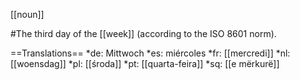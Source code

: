 [[noun]]

#The third day of the [[week]] (according to the ISO 8601 norm).

==Translations==
*de: Mittwoch
*es: miércoles
*fr: [[mercredi]]
*nl: [[woensdag]]
*pl: [[środa]]
*pt: [[quarta-feira]]
*sq: [[e mërkurë]]